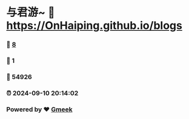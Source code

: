 # 与君游~ :link: https://OnHaiping.github.io/blogs 
### :page_facing_up: [8](https://OnHaiping.github.io/blogs/tag.html) 
### :speech_balloon: 1 
### :hibiscus: 54926 
### :alarm_clock: 2024-09-10 20:14:02 
### Powered by :heart: [Gmeek](https://github.com/Meekdai/Gmeek)
